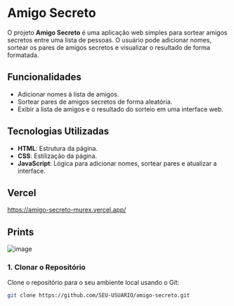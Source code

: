 # Amigo Secreto

O projeto **Amigo Secreto** é uma aplicação web simples para sortear amigos secretos entre uma lista de pessoas. O usuário pode adicionar nomes, sortear os pares de amigos secretos e visualizar o resultado de forma formatada.

## Funcionalidades

- Adicionar nomes à lista de amigos.
- Sortear pares de amigos secretos de forma aleatória.
- Exibir a lista de amigos e o resultado do sorteio em uma interface web.

## Tecnologias Utilizadas

- **HTML**: Estrutura da página.
- **CSS**: Estilização da página.
- **JavaScript**: Lógica para adicionar nomes, sortear pares e atualizar a interface.

## Vercel

https://amigo-secreto-murex.vercel.app/

## Prints

![image](https://github.com/user-attachments/assets/d619108c-3679-4266-ad36-ffd0e3f0dd60)


### 1. Clonar o Repositório

Clone o repositório para o seu ambiente local usando o Git:

```bash
git clone https://github.com/SEU-USUARIO/amigo-secreto.git
